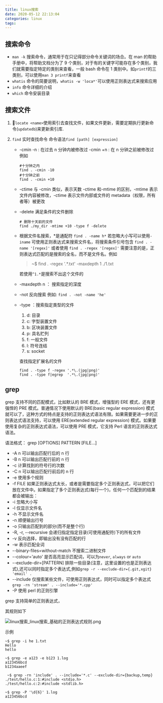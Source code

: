 ```yaml
---
title: linux搜索
date: 2020-05-12 22:13:04
categories: linux
tags:
---
```


## 搜索命令

- `man -k` 搜索命令，通常用于在只记得部分命令关键词的场合。在 man 的帮助手册中，将帮助文档分为了 9 个类别，对于有的关键字可能存在多个类别，我们就需要指定特定的类别来查看，一般 bash 命令在 1 类别中。如`printf`的三类别，可以使用`man 3 printf`来查看
- `whatis` 命令的简要说明，`whatis -w 'loca*'`可以使用正则表达式来搜索应用
- `info` 命令详细的介绍
- `which` 命令安装目录

## 搜索文件

1. `locate <name>`使用索引去查找文件，如果文件更新，需要定期执行更新命令(`updatedb`)来更新索引库.
2. `find` 实时查找命令
   命令语法`find [path] [expression]`

   - -cmin -n : 在过去 n 分钟内被修改过
     -cmin +n : 在 n 分钟之前被修改过
     例如

     ```shell
     #十分钟之内
     find . -cmin -10
     #十分钟之前
     find . -cmin +10
     ```

   - -ctime 与 -cmin 类似，表示天数
     -ctime 和-mtime 的区别，-mtime 表示文件内容被修改，-ctime 表示文件内部或文件的 metadata（权限，所有者等）被更改

   - -delete 满足条件的文件删除

     ```shell
     # 删除十天前的文件
     find ./my_dir -mtime +10 -type f -delete
     ```

   - 根据文件名搜索，\*是通配符
     `find . -name h*`
     若忽略大小写可以使用`-iname`
     可使用正则表达式来搜索文件名，将搜索条件引号包含
     `find . -name '[regex]'`
     或者使用
     `find . -regex '[regex]'`
     需要注意的是，正则表达式匹配的是搜索的全名，而不是文件名。例如

     > ~\$ find . -regex '.\*\.txt' -maxdepth 1
     > ./1.txt

     若使用`^1.*`是搜索不出这个文件的

   - -maxdepth n ： 搜索指定的深度

   - -not 反向搜索
     例如: `find . -not -name 'he'`

   - -type ：搜索指定类型的文件

     1. d: 目录
     2. c: 字型装置文件
     3. b: 区块装置文件
     4. p: 具名贮列
     5. f: 一般文件
     6. l: 符号连结
     7. s: socket

     查找指定扩展名的文件

     ```shell
     find . -type f -regex '.*\.(jpg|png)'
     find . -type f|egrep  '.*\.(jpg|png)'
     ```

## grep

grep 支持不同的匹配模式，比如默认的 BRE 模式，增强型的 ERE 模式，还有更强悍的 PRE 模式。普通情况下使用默认的 BRE(basic regular expression) 模式就可以了，这种方式的特点是支持的正则表达式语法有限。如果需要更进一步的正则表达式语法支持，可以使用 ERE(extended regular expression) 模式。如果要使用复杂的正则表达式语法，可以使用 PRE 模式，它支持 Perl 语言的正则表达式语法。

语法格式：
grep [OPTIONS] PATTERN [FILE...]

- -A n 可以输出匹配行后的 n 行
- -B n 可以输出匹配行前的 n 行
- -c 计算找到的符号行的次数
- -C n 可以输出匹配行前后的 n 行
- -e 使用多个规则
- -f FILE 如果正则表达式太长，或者是需要指定多个正则表达式，可以把它们放在文件中。如果指定了多个正则表达式(每行一个)，任何一个匹配到的结果都会被输出：
- -i 忽略大小写
- -l 仅显示文件名
- -h 不显示文件名
- -n 顺便输出行号
- -o 只输出匹配到的部分(而不是整个行)
- -R, -r, --recursive 会递归指定指定目录(可使用通配符)下的所有文件
- -v 反向选择，即输出没有没有匹配的行
- -w 表示匹配全词
- --binary-files=without-match 不搜索二进制文件
- --colour='auto' 是否高亮显示匹配词，可以为`never`, `always` or `auto`
- --exclude-dir=[PATTERN] 排除一些目录(注意，这里设置的也是正则表达式),还可以同时指定多个表达式,例如`grep -r --exclude-dir={.git,xgit} 'email' .`
- --include 仅搜索某些文件，可使用正则表达式，同时可以指定多个表达式 `grep -rn 'stream' . --include='*.cpp'`
- -P 使用 perl 的正则引擎

grep 支持简单的正则表达式，

其规则如下

![linux搜索_linux搜索_基础的正则表达式规则.png](linux搜索_linux搜索_基础的正则表达式规则.png)

示例

```shell
~$ grep -i he 1.txt
Hello
hello

~$ grep -e a123 -e b123 1.log
a123456bcd
b1234aaeef

 ~$ grep -rn 'include' . --include='*.c' --exclude-dir={backup,temp}
./test/hello.c:1:#include <stdio.h>
./test/hello.c:2:#include <stdlib.h>

~$ grep -P '\d{6}' 1.log
a123456bcd
```
